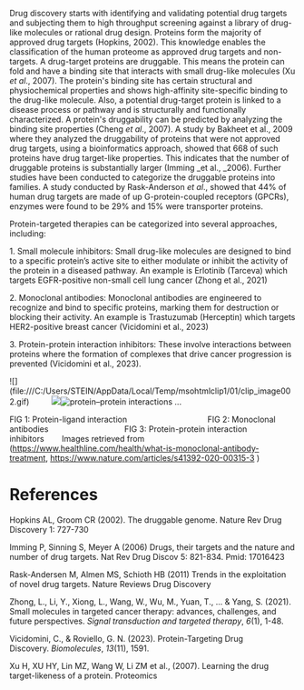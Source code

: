 Drug discovery starts with identifying and validating potential drug targets and subjecting them to high throughput screening against a library of drug-like molecules or rational drug design. Proteins form the majority of approved drug targets (Hopkins, 2002). This knowledge enables the classification of the human proteome as approved drug targets and non-targets. A drug-target proteins are druggable. This means the protein can fold and have a binding site that interacts with small drug-like molecules (Xu _et al_., 2007). The protein's binding site has certain structural and physiochemical properties and shows high-affinity site-specific binding to the drug-like molecule. Also, a potential drug-target protein is linked to a disease process or pathway and is structurally and functionally characterized. A protein's druggability can be predicted by analyzing the binding site properties (Cheng _et al_., 2007). A study by Bakheet et al., 2009 where they analyzed the druggability of proteins that were not approved drug targets, using a bioinformatics approach, showed that 668 of such proteins have drug target-like properties. This indicates that the number of druggable proteins is substantially larger (Imming _et al., _2006). Further studies have been conducted to categorize the druggable proteins into families. A study conducted by Rask-Anderson _et al_., showed that 44% of human drug targets are made of up G-protein-coupled receptors (GPCRs), enzymes were found to be 29% and 15% were transporter proteins.

Protein-targeted therapies can be categorized into several approaches, including:

1\. Small molecule inhibitors: Small drug-like molecules are designed to bind to a specific protein’s active site to either modulate or inhibit the activity of the protein in a diseased pathway. An example is Erlotinib (Tarceva) which targets EGFR-positive non-small cell lung cancer (Zhong et al., 2021)

2\. Monoclonal antibodies: Monoclonal antibodies are engineered to recognize and bind to specific proteins, marking them for destruction or blocking their activity. An example is Trastuzumab (Herceptin) which targets HER2-positive breast cancer (Vicidomini et al., 2023)

3\. Protein-protein interaction inhibitors: These involve interactions between proteins where the formation of complexes that drive cancer progression is prevented (Vicidomini et al., 2023).

<!--[if gte vml 1]><v:shapetype
 id="_x0000_t75" coordsize="21600,21600" o:spt="75" o:preferrelative="t"
 path="m@4@5l@4@11@9@11@9@5xe" filled="f" stroked="f">
 <v:stroke joinstyle="miter"/>
 <v:formulas>
  <v:f eqn="if lineDrawn pixelLineWidth 0"/>
  <v:f eqn="sum @0 1 0"/>
  <v:f eqn="sum 0 0 @1"/>
  <v:f eqn="prod @2 1 2"/>
  <v:f eqn="prod @3 21600 pixelWidth"/>
  <v:f eqn="prod @3 21600 pixelHeight"/>
  <v:f eqn="sum @0 0 1"/>
  <v:f eqn="prod @6 1 2"/>
  <v:f eqn="prod @7 21600 pixelWidth"/>
  <v:f eqn="sum @8 21600 0"/>
  <v:f eqn="prod @7 21600 pixelHeight"/>
  <v:f eqn="sum @10 21600 0"/>
 </v:formulas>
 <v:path o:extrusionok="f" gradientshapeok="t" o:connecttype="rect"/>
 <o:lock v:ext="edit" aspectratio="t"/>
</v:shapetype><v:shape id="_x0000_i1026" type="#_x0000_t75" style='width:126pt;
 height:126pt'>
 <v:imagedata src="file:///C:/Users/STEIN/AppData/Local/Temp/msohtmlclip1/01/clip_image001.png"
  o:title="W741L_AR_LBD-R-bicalutamide_complex"/>
</v:shape><![endif]--><!--[if !vml]-->![](file:///C:/Users/STEIN/AppData/Local/Temp/msohtmlclip1/01/clip_image002.gif)<!--[endif]-->          <!--[if gte vml 1]><v:shape id="_x0000_i1025" type="#_x0000_t75"
 alt="" style='width:161.25pt;height:125.25pt'>
 <v:imagedata src="file:///C:/Users/STEIN/AppData/Local/Temp/msohtmlclip1/01/clip_image003.jpg"
  o:href="https://i0.wp.com/post.healthline.com/wp-content/uploads/2022/08/2449576-monoclonal-antibody-treatment-for-COVID-19-1296x879-1.jpg?w=1155&amp;h=1845"/>
</v:shape><![endif]--><!--[if !vml]-->![](file:///C:/Users/STEIN/AppData/Local/Temp/msohtmlclip1/01/clip_image004.jpg)<!--[endif]--><!--[if gte vml 1]><v:shape id="_x0000_i1027"
 type="#_x0000_t75" alt="protein–protein interactions ..." style='width:126pt;
 height:129pt'>
 <v:imagedata src="file:///C:/Users/STEIN/AppData/Local/Temp/msohtmlclip1/01/clip_image005.jpg"
  o:title="51253364"/>
</v:shape><![endif]--><!--[if !vml]-->![protein–protein interactions ...](file:///C:/Users/STEIN/AppData/Local/Temp/msohtmlclip1/01/clip_image006.jpg)<!--[endif]-->

FIG 1: Protein-ligand interaction                                    FIG 2: Monoclonal antibodies                                  FIG 3: Protein-protein interaction inhibitors        Images retrieved from (<https://www.healthline.com/health/what-is-monoclonal-antibody-treatment>, <https://www.nature.com/articles/s41392-020-00315-3> )


# References

Hopkins AL, Groom CR (2002). The druggable genome. Nature Rev Drug Discovery 1: 727-730

Imming P, Sinning S, Meyer A (2006) Drugs, their targets and the nature and number of drug targets. Nat Rev Drug Discov 5: 821-834. Pmid: 17016423

Rask-Andersen M, Almen MS, Schioth HB (2011) Trends in the exploitation of novel drug targets. Nature Reviews Drug Discovery

Zhong, L., Li, Y., Xiong, L., Wang, W., Wu, M., Yuan, T., ... & Yang, S. (2021). Small molecules in targeted cancer therapy: advances, challenges, and future perspectives. _Signal transduction and targeted therapy_, _6_(1), 1-48.

Vicidomini, C., & Roviello, G. N. (2023). Protein-Targeting Drug Discovery. _Biomolecules_, _13_(11), 1591.

Xu H, XU HY, Lin MZ, Wang W, Li ZM et al., (2007). Learning the drug target-likeness of a protein. Proteomics 

 

 
